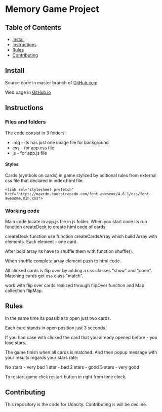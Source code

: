 # Memory Game Project

## Table of Contents

* [Install](#install)
* [Instructions](#instructions)
* [Rules](#rules)
* [Contributing](#contributing)

## Install

Source code in master branch of [GitHub.com](https://github.com/kubr2017/memory-game)

Web page in [GitHub.io](https://kubr2017.github.io/memory-game/)

## Instructions

### Files and folders

The code consist in 3 folders:
  * img - its has just one image file for background
  * css - for app.css file
  * js - for app.js file

  #### Styles

  Cards (symbols on cards) in game stylized by aditional rules from external css file that declared in index.html file:

  `<link rel="stylesheet prefetch" href="https://maxcdn.bootstrapcdn.com/font-awesome/4.6.1/css/font-awesome.min.css">`  

  ### Working code

  Main code locate in app.js file in js folder.
  When you start code its run function createDeck to create html code of cards.

  createDeck function use function createCardsArray which build Array with elements. Each element - one card.

  After bold array its have to shuffle them with function shuffle().

  When shuffle complete array element push to html code.

  All clicked cards  is flip over by adding a css classes "show" and "open".
  Matching cards get css class "match".

  work with flip over  cards realized through flipOver function and Map collection flipMap.

## Rules

In the same time its possible to open just two cards.

Each card stands in open position just 3 seconds.

If you had case with clicked the card that you already opened before - you lose stars.

The game finish when all cards is matched. And then popup message with your results regards your stars rate:

No stars - very bad
1 star - bad
2 stars - good
3 stars - very good

To restart game click restart button in right from time clock.


## Contributing

This repository is the  code for Udacity.
Contributing is will be decline.
